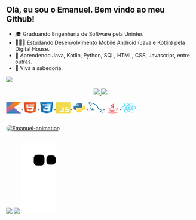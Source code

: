 ## Olá, eu sou o Emanuel. Bem vindo ao meu Github!  
- 🎓 Graduando Engenharia de Software pela Uninter.
- 👨🏽‍💻 Estudando Desenvolvimento Mobile Android (Java e Kotlin) pela Digital House.
- 🌱 Aprendendo Java, Kotlin, Python, SQL, HTML, CSS, Javascript, entre outras.
- 🎊 Viva a sabedoria.
 
 <a href="https://github.com/Emanuel-Filipe" target="_blank"> <img src = "https://img.shields.io/badge/Android-3DDC84?style=for-the-badge&logo=android&logoColor=black" target="_blank"></a>

 

<div align="center">
  <a href="https://github.com/Emanuel-Filipe">
  <img height="167em" src="https://github-readme-stats.vercel.app/api?username=Emanuel-Filipe&show_icons=true&theme=dracula&include_all_commits=true&count_private=true"/>
  <img height="167em" src="https://github-readme-stats.vercel.app/api/top-langs/?username=Emanuel-Filipe&layout=compact&langs_count=7&theme=dracula"/>
</div>
<div style="display: inline_block"><br>
  <img align="center" alt="Emanuel-Kotlin" height="30" width="40" src="https://raw.githubusercontent.com/devicons/devicon/master/icons/kotlin/kotlin-original.svg">
  <img align="center" alt="Emanuel-HTML" height="30" width="40" src="https://raw.githubusercontent.com/devicons/devicon/master/icons/html5/html5-original.svg">
  <img align="center" alt="Emanuel-CSS" height="30" width="40" src="https://raw.githubusercontent.com/devicons/devicon/master/icons/css3/css3-original.svg">
  <img align="center" alt="Emanuel-Js" height="30" width="40" src="https://raw.githubusercontent.com/devicons/devicon/master/icons/javascript/javascript-plain.svg">
  <img align="center" alt="Emanuel-Python" height="30" width="40" src="https://raw.githubusercontent.com/devicons/devicon/master/icons/python/python-original.svg">
  <img align="center" alt="Emanuel-SQL" height="30" width="40" src="https://raw.githubusercontent.com/devicons/devicon/master/icons/mysql/mysql-plain.svg">
  <img align="center" alt="Emanuel-Java" height="30" width="40" src="https://raw.githubusercontent.com/devicons/devicon/master/icons/java/java-plain.svg">
  <img align="center" alt="Emanuel-React" height="30" width="40" src="https://raw.githubusercontent.com/devicons/devicon/master/icons/react/react-original.svg">
</div>

##
  
  
  
  
<img align="center" alt="Emanuel-animation" height="500" style="border-radius:450px;" src="https://radio.x-team.com/_next/static/media/nightcity.e8b14ac4.gif">
 
  
  
  
  
##
 
<div> 
  
  <a href = "mailto:emanuelmanu45@gmail.com"><img src="https://img.shields.io/badge/Gmail-D14836?style=for-the-badge&logo=gmail&logoColor=white" target="_blank"></a>
  <a href="https://www.linkedin.com/in/emanuel--filipe" target="_blank"><img src="https://img.shields.io/badge/-LinkedIn-%230077B5?style=for-the-badge&logo=linkedin&logoColor=white" target="_blank"></a> 
  ![Snake animation](https://github.com/rafaballerini/rafaballerini/blob/output/github-contribution-grid-snake.svg)
 
</div>

